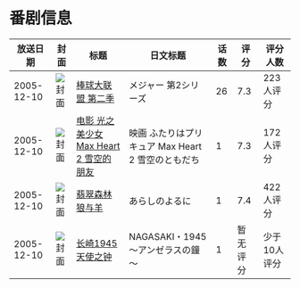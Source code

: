 # 番剧信息

|放送日期|封面|标题|日文标题|话数|评分|评分人数|
|---|---|---|---|---|---|---|
|2005-12-10|![封面](https://lain.bgm.tv/pic/cover/c/15/cf/2886_66X54.jpg)|[棒球大联盟 第二季](https://bangumi.tv/subject/2886)|メジャー 第2シリーズ|26|7.3|223人评分|
|2005-12-10|![封面](https://lain.bgm.tv/pic/cover/c/40/2b/4397_j9ydB.jpg)|[电影 光之美少女 Max Heart 2 雪空的朋友](https://bangumi.tv/subject/4397)|映画 ふたりはプリキュア Max Heart 2 雪空のともだち|1|7.3|172人评分|
|2005-12-10|![封面](https://lain.bgm.tv/pic/cover/c/fd/7a/13809_BCwdr.jpg)|[翡翠森林狼与羊](https://bangumi.tv/subject/13809)|あらしのよるに|1|7.4|422人评分|
|2005-12-10|![封面](https://lain.bgm.tv/pic/cover/c/b2/93/188858_1zao9.jpg)|[长崎1945 天使之钟](https://bangumi.tv/subject/188858)|NAGASAKI・1945 ～アンゼラスの鐘～|1|暂无评分|少于10人评分|
